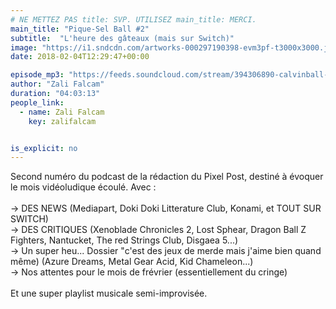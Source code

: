 ```yaml
---
# NE METTEZ PAS title: SVP. UTILISEZ main_title: MERCI.
main_title: "Pique-Sel Ball #2"
subtitle:  "L'heure des gâteaux (mais sur Switch)"
image: "https://i1.sndcdn.com/artworks-000297190398-evm3pf-t3000x3000.jpg"
date: 2018-02-04T12:29:47+00:00

episode_mp3: "https://feeds.soundcloud.com/stream/394306890-calvinball-radio-pique-sel-ball-2-lheure-des-gateaux-mais-sur-switch.mp3"
author: "Zali Falcam"
duration: "04:03:13"
people_link: 
  - name: Zali Falcam
    key: zalifalcam


is_explicit: no
---
```


<PodcastHeader/>

<!-- ECRIRE LA DESCRIPTION DE L'EPISODE SOUS CETTE LIGNE -->
Second numéro du podcast de la rédaction du Pixel Post, destiné à évoquer le mois vidéoludique écoulé. Avec :<br><br>-&gt; DES NEWS (Mediapart, Doki Doki Litterature Club, Konami, et TOUT SUR SWITCH)<br>-&gt; DES CRITIQUES (Xenoblade Chronicles 2, Lost Sphear, Dragon Ball Z Fighters, Nantucket, The red Strings Club, Disgaea 5...)<br>-&gt; Un super heu... Dossier "c'est des jeux de merde mais j'aime bien quand même) (Azure Dreams, Metal Gear Acid, Kid Chameleon...)<br>-&gt; Nos attentes pour le mois de frévrier (essentiellement du cringe)<br><br>Et une super playlist musicale semi-improvisée.

